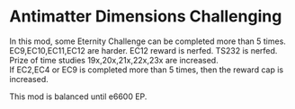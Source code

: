 # Antimatter Dimensions Challenging

In this mod, some Eternity Challenge can be completed more than 5 times.  
EC9,EC10,EC11,EC12 are harder. EC12 reward is nerfed. TS232 is nerfed.  
Prize of time studies 19x,20x,21x,22x,23x are increased.  
If EC2,EC4 or EC9 is completed more than 5 times, then the reward cap is increased.

This mod is balanced until e6600 EP.
